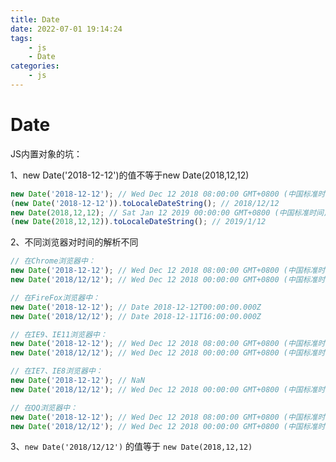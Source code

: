 ```yaml
---
title: Date
date: 2022-07-01 19:14:24
tags:
    - js
    - Date
categories:
    - js
---
```


# Date

JS内置对象的坑：

1、new Date('2018-12-12')的值不等于new Date(2018,12,12)

```javascript
new Date('2018-12-12'); // Wed Dec 12 2018 08:00:00 GMT+0800 (中国标准时间)
(new Date('2018-12-12')).toLocaleDateString(); // 2018/12/12
new Date(2018,12,12); // Sat Jan 12 2019 00:00:00 GMT+0800 (中国标准时间)
(new Date(2018,12,12)).toLocaleDateString(); // 2019/1/12
```
2、不同浏览器对时间的解析不同

```javascript
// 在Chrome浏览器中：
new Date('2018-12-12'); // Wed Dec 12 2018 08:00:00 GMT+0800 (中国标准时间)
new Date('2018/12/12'); // Wed Dec 12 2018 00:00:00 GMT+0800 (中国标准时间)

// 在FireFox浏览器中：
new Date('2018-12-12'); // Date 2018-12-12T00:00:00.000Z
new Date('2018/12/12'); // Date 2018-12-11T16:00:00.000Z

// 在IE9、IE11浏览器中：
new Date('2018-12-12'); // Wed Dec 12 2018 08:00:00 GMT+0800 (中国标准时间)
new Date('2018/12/12'); // Wed Dec 12 2018 00:00:00 GMT+0800 (中国标准时间)

// 在IE7、IE8浏览器中：
new Date('2018-12-12'); // NaN
new Date('2018/12/12'); // Wed Dec 12 2018 00:00:00 GMT+0800 (中国标准时间)

// 在QQ浏览器中：
new Date('2018-12-12'); // Wed Dec 12 2018 08:00:00 GMT+0800 (中国标准时间)
new Date('2018/12/12'); // Wed Dec 12 2018 00:00:00 GMT+0800 (中国标准时间)
```
3、```new Date('2018/12/12')``` 的值等于 ```new Date(2018,12,12)```

